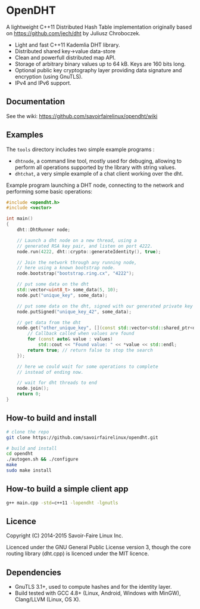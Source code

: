 OpenDHT
===
A lightweight C++11 Distributed Hash Table implementation originally based on https://github.com/jech/dht by Juliusz Chroboczek.

 * Light and fast C++11 Kademlia DHT library.
 * Distributed shared key->value data-store
 * Clean and powerfull distributed map API.
 * Storage of arbitrary binary values up to 64 kB. Keys are 160 bits long.
 * Optional public key cryptography layer providing data signature and encryption (using GnuTLS).
 * IPv4 and IPv6 support.

Documentation
-
See the wiki: <https://github.com/savoirfairelinux/opendht/wiki>

Examples
-
The `tools` directory includes two simple example programs :
* `dhtnode`, a command line tool, mostly used for debuging, allowing to perform all operations supported by the library with string values.
* `dhtchat`, a very simple example of a chat client working over the dht.

Example program launching a DHT node, connecting to the network and performing some basic operations:
```c++
#include <opendht.h>
#include <vector>

int main()
{
    dht::DhtRunner node;

    // Launch a dht node on a new thread, using a
    // generated RSA key pair, and listen on port 4222.
    node.run(4222, dht::crypto::generateIdentity(), true);

    // Join the network through any running node,
    // here using a known bootstrap node.
    node.bootstrap("bootstrap.ring.cx", "4222");

    // put some data on the dht
    std::vector<uint8_t> some_data(5, 10);
    node.put("unique_key", some_data);

    // put some data on the dht, signed with our generated private key
    node.putSigned("unique_key_42", some_data);

    // get data from the dht
    node.get("other_unique_key", [](const std::vector<std::shared_ptr<dht::Value>>& values) {
        // Callback called when values are found
        for (const auto& value : values)
            std::cout << "Found value: " << *value << std::endl;
        return true; // return false to stop the search
    });

    // here we could wait for some operations to complete
    // instead of ending now.

    // wait for dht threads to end
    node.join();
    return 0;
}
```

How-to build and install
-
```bash
# clone the repo
git clone https://github.com/savoirfairelinux/opendht.git

# build and install
cd opendht
./autogen.sh && ./configure
make
sudo make install
```

How-to build a simple client app
-
```bash
g++ main.cpp -std=c++11 -lopendht -lgnutls
```

Licence
-
Copyright (C) 2014-2015 Savoir-Faire Linux Inc.

Licenced under the GNU General Public License version 3, though the core routing library (dht.cpp) is licenced under the MIT licence.

Dependencies
-
- GnuTLS 3.1+, used to compute hashes and for the identity layer.
- Build tested with GCC 4.8+ (Linux, Android, Windows with MinGW), Clang/LLVM (Linux, OS X).

